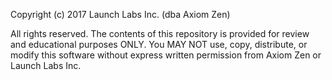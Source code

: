 Copyright (c) 2017 Launch Labs Inc. (dba Axiom Zen)

All rights reserved. The contents of this repository is provided for review and educational purposes ONLY. You MAY NOT use, copy, distribute, or modify this software without express written permission from Axiom Zen or Launch Labs Inc.